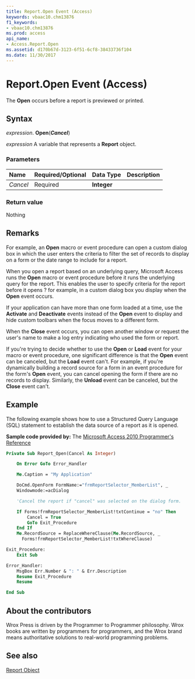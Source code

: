 ```yaml
---
title: Report.Open Event (Access)
keywords: vbaac10.chm13876
f1_keywords:
- vbaac10.chm13876
ms.prod: access
api_name:
- Access.Report.Open
ms.assetid: d170b67d-3123-6f51-6cf8-38433736f104
ms.date: 11/30/2017
---
```



# Report.Open Event (Access)

The **Open** occurs before a report is previewed or printed.


## Syntax

_expression_. **Open**(**_Cancel_**)

_expression_ A variable that represents a **Report** object.


### Parameters

|**Name**|**Required/Optional**|**Data Type**|**Description**|
|:-----|:-----|:-----|:-----|
| _Cancel_|Required|**Integer**|

### Return value

Nothing

## Remarks

For example, an **Open** macro or event procedure can open a custom dialog box in which the user enters the criteria to filter the set of records to display on a form or the date range to include for a report.

When you open a report based on an underlying query, Microsoft Access runs the **Open** macro or event procedure before it runs the underlying query for the report. This enables the user to specify criteria for the report before it opens ? for example, in a custom dialog box you display when the **Open** event occurs.

If your application can have more than one form loaded at a time, use the **Activate** and **Deactivate** events instead of the **Open** event to display and hide custom toolbars when the focus moves to a different form.

When the **Close** event occurs, you can open another window or request the user's name to make a log entry indicating who used the form or report.

If you're trying to decide whether to use the **Open** or **Load** event for your macro or event procedure, one significant difference is that the **Open** event can be canceled, but the **Load** event can't. For example, if you're dynamically building a record source for a form in an event procedure for the form's **Open** event, you can cancel opening the form if there are no records to display. Similarly, the **Unload** event can be canceled, but the **Close** event can't.


## Example

The following example shows how to use a Structured Query Language (SQL) statement to establish the data source of a report as it is opened.

**Sample code provided by:** The [Microsoft Access 2010 Programmer's Reference](http://www.wrox.com/WileyCDA/WroxTitle/Access-2010-Programmer-s-Reference.productCd-0470591668.html)

```vb
Private Sub Report_Open(Cancel As Integer)

    On Error GoTo Error_Handler

    Me.Caption = "My Application"

    DoCmd.OpenForm FormName:="frmReportSelector_MemberList", _
    Windowmode:=acDialog

    'Cancel the report if "cancel" was selected on the dialog form.

    If Forms!frmReportSelector_MemberList!txtContinue = "no" Then
        Cancel = True
        GoTo Exit_Procedure
    End If
    Me.RecordSource = ReplaceWhereClause(Me.RecordSource, _
      Forms!frmReportSelector_MemberList!txtWhereClause)

Exit_Procedure:
    Exit Sub

Error_Handler:
    MsgBox Err.Number & ": " & Err.Description
    Resume Exit_Procedure
    Resume

End Sub
```


## About the contributors
<a name="AboutContributors"> </a>

Wrox Press is driven by the Programmer to Programmer philosophy. Wrox books are written by programmers for programmers, and the Wrox brand means authoritative solutions to real-world programming problems. 


## See also

[Report Object](report-object-access.md)


